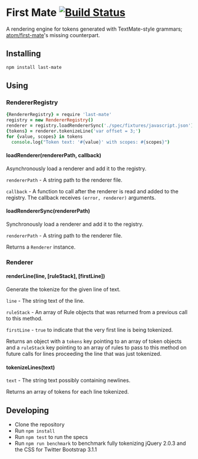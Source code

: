 # First Mate [![Build Status](https://travis-ci.org/jonruttan/last-mate.svg?branch=master)](https://travis-ci.org/jonruttan/last-mate)

A rendering engine for tokens generated with TextMate-style grammars; [atom/first-mate](https://github.com/atom/first-mate)'s missing counterpart.

## Installing

```sh
npm install last-mate
```

## Using

### RendererRegistry

```coffeescript
{RendererRegistry} = require 'last-mate'
registry = new RendererRegistry()
renderer = registry.loadRendererSync('./spec/fixtures/javascript.json')
{tokens} = renderer.tokenizeLine('var offset = 3;')
for {value, scopes} in tokens
  console.log("Token text: '#{value}' with scopes: #{scopes}")
```

#### loadRenderer(rendererPath, callback)

Asynchronously load a renderer and add it to the registry.

`rendererPath` - A string path to the renderer file.

`callback` - A function to call after the renderer is read and added to the
registry.  The callback receives `(error, renderer)` arguments.

#### loadRendererSync(rendererPath)

Synchronously load a renderer and add it to the registry.

`rendererPath` - A string path to the renderer file.

Returns a `Renderer` instance.

### Renderer

#### renderLine(line, [ruleStack], [firstLine])

Generate the tokenize for the given line of text.

`line` - The string text of the line.

`ruleStack` - An array of Rule objects that was returned from a previous call
to this method.

`firstLine` - `true` to indicate that the very first line is being tokenized.

Returns an object with a `tokens` key pointing to an array of token objects
and a `ruleStack` key pointing to an array of rules to pass to this method
on future calls for lines proceeding the line that was just tokenized.

#### tokenizeLines(text)

`text` - The string text possibly containing newlines.

Returns an array of tokens for each line tokenized.

## Developing

  * Clone the repository
  * Run `npm install`
  * Run `npm test` to run the specs
  * Run `npm run benchmark` to benchmark fully tokenizing jQuery 2.0.3 and
    the CSS for Twitter Bootstrap 3.1.1
